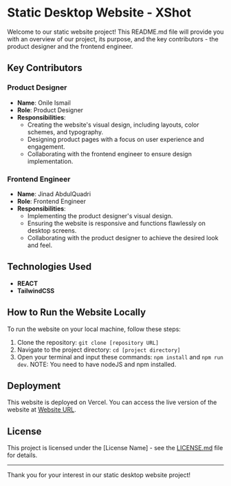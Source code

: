# Static Desktop Website - XShot

Welcome to our static website project! This README.md file will provide you with an overview of our project, its purpose, and the key contributors - the product designer and the frontend engineer.

## Key Contributors

### Product Designer
- **Name**: Onile Ismail
- **Role**: Product Designer
- **Responsibilities**:
    - Creating the website's visual design, including layouts, color schemes, and typography.
    - Designing product pages with a focus on user experience and engagement.
    - Collaborating with the frontend engineer to ensure design implementation.

### Frontend Engineer
- **Name**: Jinad AbdulQuadri
- **Role**: Frontend Engineer
- **Responsibilities**:
    - Implementing the product designer's visual design.
    - Ensuring the website is responsive and functions flawlessly on desktop screens.
    - Collaborating with the product designer to achieve the desired look and feel.

## Technologies Used

- **REACT**
- **TailwindCSS**

## How to Run the Website Locally

To run the website on your local machine, follow these steps:

1. Clone the repository: `git clone [repository URL]`
2. Navigate to the project directory: `cd [project directory]`
3. Open your terminal and input these commands: `npm install` and `npm run dev`. NOTE: You need to have nodeJS and npm installed.

## Deployment

This website is deployed on Vercel. You can access the live version of the website at [Website URL](https://xshot.vercel.app/).

## License

This project is licensed under the [License Name] - see the [LICENSE.md](LICENSE.md) file for details.

---

Thank you for your interest in our static desktop website project!